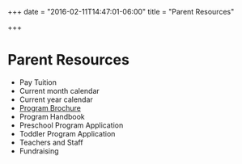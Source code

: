 +++
date = "2016-02-11T14:47:01-06:00"
title = "Parent Resources"

+++

# Parent Resources

* Pay Tuition
* Current month calendar
* Current year calendar
* [Program Brochure](/assets/preschool/resurrection-preschool-brochure-2016-january.pdf)
* Program Handbook
* Preschool Program Application
* Toddler Program Application
* Teachers and Staff
* Fundraising
